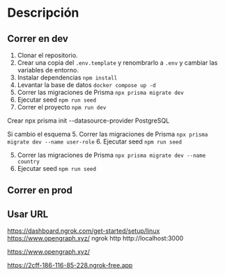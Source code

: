 # Descripción



## Correr en dev


1. Clonar el repositorio.
2. Crear una copia del ```.env.template``` y renombrarlo a ```.env``` y cambiar las variables de entorno.
3. Instalar dependencias ```npm install```
4. Levantar la base de datos ```docker compose up -d```
5. Correr las migraciones de Prisma ```npx prisma migrate dev```
6. Ejecutar seed ```npm run seed```
7. Correr el proyecto ```npm run dev```

Crear
npx prisma init --datasource-provider PostgreSQL

Si cambio el esquema
5. Correr las migraciones de Prisma ```npx prisma migrate dev --name user-role```
6. Ejecutar seed ```npm run seed```

5. Correr las migraciones de Prisma ```npx prisma migrate dev --name country```
6. Ejecutar seed ```npm run seed```

## Correr en prod

## Usar URL
https://dashboard.ngrok.com/get-started/setup/linux
https://www.opengraph.xyz/
ngrok http http://localhost:3000

https://www.opengraph.xyz/

https://2cff-186-116-85-228.ngrok-free.app